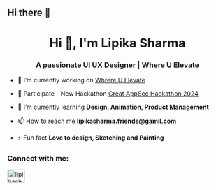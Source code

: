 ## Hi there 👋
<h1 align="center">Hi 👋, I'm Lipika Sharma</h1>
<h3 align="center">A passionate UI UX Designer | Where U Elevate</h3>

- 🔭 I’m currently working on [Whrere U Elevate](https://whereuelevate.com/)

- 🌱 Participate - New Hackathon [Great AppSec Hackathon 2024](https://whereuelevate.com/drills/great-appsec-hackathon-2024/)

- 🌱 I’m currently learning **Design, Animation, Product Management**

- 📫 How to reach me **lipikasharma.friends@gamil.com**

- ⚡ Fun fact **Love to design, Sketching and Painting**

<h3 align="left">Connect with me:</h3>
<p align="left">
<a href="https://linkedin.com/in/lipikasharma03" target="blank"><img align="center" src="https://raw.githubusercontent.com/rahuldkjain/github-profile-readme-generator/master/src/images/icons/Social/linked-in-alt.svg" alt="lipikasharma03" height="30" width="40" /></a>
</p>
